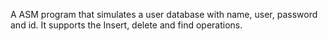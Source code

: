 A ASM program that simulates a user database with name, user, password and id. It supports the Insert, delete and find operations.

